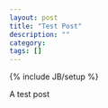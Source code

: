```yaml
---
layout: post
title: "Test Post"
description: ""
category: 
tags: []
---
```

{% include JB/setup %}

A test post